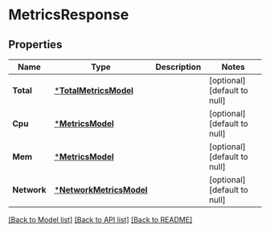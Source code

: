 # MetricsResponse

## Properties
Name | Type | Description | Notes
------------ | ------------- | ------------- | -------------
**Total** | [***TotalMetricsModel**](TotalMetricsModel.md) |  | [optional] [default to null]
**Cpu** | [***MetricsModel**](MetricsModel.md) |  | [optional] [default to null]
**Mem** | [***MetricsModel**](MetricsModel.md) |  | [optional] [default to null]
**Network** | [***NetworkMetricsModel**](NetworkMetricsModel.md) |  | [optional] [default to null]

[[Back to Model list]](../README.md#documentation-for-models) [[Back to API list]](../README.md#documentation-for-api-endpoints) [[Back to README]](../README.md)


